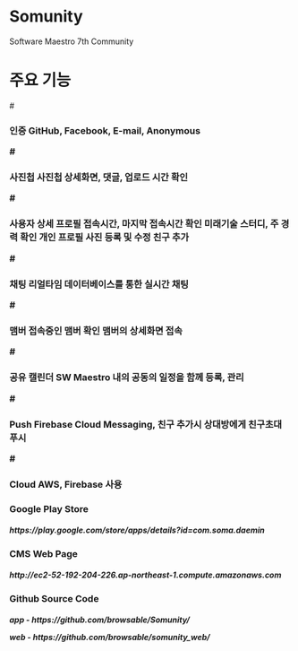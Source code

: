 # Somunity
Software Maestro 7th Community

# 주요 기능

#<h3>인증
     GitHub, Facebook, E-mail, Anonymous

#<h3>사진첩
    사진첩 상세화면, 댓글, 업로드 시간 확인 

#<h3> 사용자 상세 프로필 
     접속시간, 마지막 접속시간 확인
     미래기술 스터디, 주 경력 확인
     개인 프로필 사진 등록 및 수정
     친구 추가
 
#<h3>채팅
     리얼타임 데이터베이스를 통한 실시간 채팅 
 
#<h3>맴버
     접속중인 맴버 확인
     맴버의 상세화면 접속
 
#<h3>공유 캘린더
     SW Maestro 내의 공동의 일정을 함께 등록, 관리
 
#<h3>Push
     Firebase Cloud Messaging, 친구 추가시 상대방에게 친구초대 푸시

#<h3>Cloud 
    AWS, Firebase 사용

<h3>Google Play Store
     <h5><p>https://play.google.com/store/apps/details?id=com.soma.daemin

<h3>CMS Web Page
     <h5><p>http://ec2-52-192-204-226.ap-northeast-1.compute.amazonaws.com

<h3>Github Source Code 
     <h5><p>app - https://github.com/browsable/Somunity/
     <p>web - https://github.com/browsable/somunity_web/
